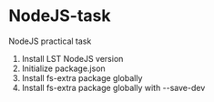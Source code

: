 # NodeJS-task
NodeJS practical task


1. Install LST NodeJS version
2. Initialize package.json
3. Install fs-extra package globally
4. Install fs-extra package globally with --save-dev